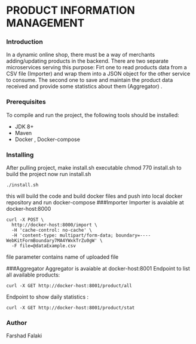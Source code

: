 # PRODUCT INFORMATION MANAGEMENT
### Introduction
In a dynamic online shop, there must be a way of merchants adding/updating
products in the backend. There are two separate microservices serving this purpose:
Firt one to read products data from a CSV file (Importer) and wrap them into a JSON
object for the other service to consume.
The second one to save and maintain the product data received and provide some statistics about them (Aggregator) .
### Prerequisites
To compile and run the project, the following tools should be installed:

+ JDK 8+
+ Maven
+ Docker , Docker-compose
### Installing
After pulling project, make install.sh executable
chmod 770 install.sh
to build the project now run install.sh
```
./install.sh
```
this will build the code and build docker files and push into local docker repository and run docker-compose
###Importer
Importer is avaiable at docker-host:8000
```
curl -X POST \
  http://docker-host:8000/import \
  -H 'cache-control: no-cache' \
  -H 'content-type: multipart/form-data; boundary=----WebKitFormBoundary7MA4YWxkTrZu0gW' \
  -F file=@dataExample.csv
```  
file parameter contains name of uploaded file

###Aggregator
Aggregator is avaiable at docker-host:8001
Endpoint to list all available products:  
```
curl -X GET http://docker-host:8001/product/all 
```
Endpoint to show daily statistics : 
```
curl -X GET http://docker-host:8001/product/stat
```
### Author
  Farshad Falaki
